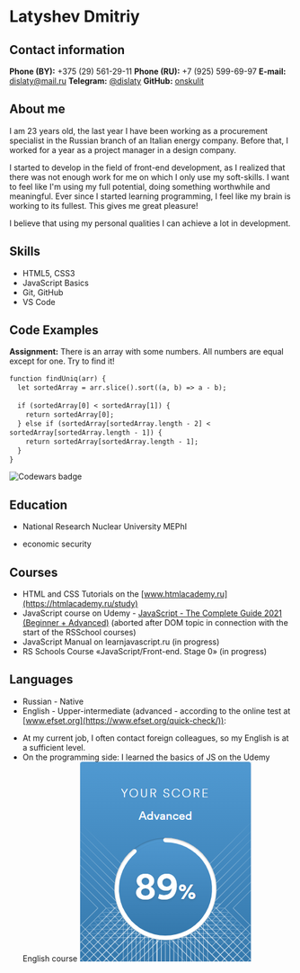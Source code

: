 # Latyshev Dmitriy 

## Contact information

**Phone (BY):** +375 (29) 561-29-11
**Phone (RU):** +7 (925) 599-69-97
**E-mail:** [dislaty@mail.ru](mailto:dislaty@mail.ru)
**Telegram:** [@dislaty](https://t.me/dislaty)
**GitHub:** [onskulit](https://github.com/onskulit)

## About me

I am 23 years old, the last year I have been working as a procurement specialist in the Russian branch of an Italian energy company. Before that, I worked for a year as a project manager in a design company.

I started to develop in the field of front-end development, as I realized that there was not enough work for me on which I only use my soft-skills. I want to feel like I'm using my full potential, doing something worthwhile and meaningful. Ever since I started learning programming, I feel like my brain is working to its fullest. This gives me great pleasure!

I believe that using my personal qualities I can achieve a lot in development.

## Skills

* HTML5, CSS3
* JavaScript Basics
* Git, GitHub
* VS Code

## Code Examples

**Assignment:** There is an array with some numbers. All numbers are equal except for one. Try to find it!

```
function findUniq(arr) {
  let sortedArray = arr.slice().sort((a, b) => a - b);
  
  if (sortedArray[0] < sortedArray[1]) {
    return sortedArray[0];
  } else if (sortedArray[sortedArray.length - 2] < sortedArray[sortedArray.length - 1]) {
    return sortedArray[sortedArray.length - 1];
  }
}
```
![Codewars badge](https://www.codewars.com/users/dislaty/badges/large)

## Education

* National Research Nuclear University MEPhI
+ economic security

## Courses

* HTML and CSS Tutorials on the [www.htmlacademy.ru](https://htmlacademy.ru/study)
* JavaScript course on Udemy - [JavaScript - The Complete Guide 2021 (Beginner + Advanced)](https://www.udemy.com/course/javascript-the-complete-guide-2020-beginner-advanced/) (aborted after DOM topic in connection with the start of the RSSchool courses)
* JavaScript Manual on learnjavascript.ru (in progress)
* RS Schools Course «JavaScript/Front-end. Stage 0» (in progress)

## Languages

* Russian - Native
* English - Upper-intermediate (advanced - according to the online test at [www.efset.org](https://www.efset.org/quick-check/)):
+ At my current job, I often contact foreign colleagues, so my English is at a sufficient level.
+ On the programming side: I learned the basics of JS on the Udemy English course
![EFSet English test Results](\img\efset-english-test.PNG)